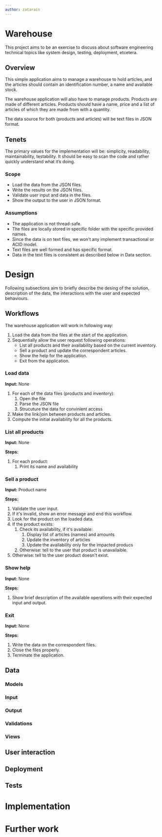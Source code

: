 ```yaml
---
author: zatarain
---
```

# Warehouse
This project aims to be an exercise to discuss about software engineering technical topics like system design, testing, deployment, etcetera.

## Overview
This simple application aims to manage a warehouse to hold articles, and the articles should contain an identification number, a name and available stock.

The warehouse application will also have to manage products. Products are made of different articles. Products should have a name, price and a list of articles of which they are made from with a quantity.

The data source for both (products and articles) will be text files in JSON format.

## Tenets
The primary values for the implementation will be: simplicity, readability, maintainability, testability. It should be easy to scan the code and rather quickly understand what it’s doing.

### Scope
* Load the data from the JSON files.
* Write the results on the JSON files.
* Validate user input and data in the files.
* Show the output to the user in JSON format.

### Assumptions
* The application is not thread-safe.
* The files are locally stored in specific folder with the specific provided names.
* Since the data is on text files, we won't any implement transactional or ACID model.
* Text files are well formed and has specific format.
* Data in the text files is consistent as described below in Data section.

# Design
Following subsections aim to briefly describe the desing of the solution, description of the data, the interactions with the user and expected behaviours.

## Workflows
The warehouse application will work in following way:
1. Load the data from the files at the start of the application.
2. Sequentially allow the user request following operations:
   * List all products and their availability based on the current inventory.
   * Sell a product and update the correspondent articles.
   * Show the help for the application.
   * Exit from the application.

### Load data
**Input:** None
1. For each of the data files (products and inventory):
   1. Open the file
   2. Parse the JSON file
   3. Strucuture the data for convinient access
2. Make the link/join between products and articles.
3. Compute the initial availability for all the products.

### List all products
**Input:** None

**Steps:**
1. For each product:
   1. Print its name and availability

### Sell a product
**Input:** Product name

**Steps:**
1. Validate the user input.
2. If it's invalid, show an error message and end this workflow.
3. Look for the product on the loaded data.
4. If the product exists:
   1. Check its availability, if it's available:
      1. Display list of articles (names) and amounts
	   2. Update the inventory of articles
	   3. Update the availability only for the impacted producs
   2. Otherwise: tell to the user that product is unavailaible.
5. Otherwise: tell to the user product doesn't exist.

### Show help
**Input:** None

**Steps:**
1. Show brief description of the available operations with their expected input and output.

### Exit
**Input:** None

**Steps:**
1. Write the data on the correspondent files.
2. Close the files properly.
3. Terminate the application.

## Data
### Models
### Input
### Output
### Validations
### Views
## User interaction

## Deployment

## Tests

# Implementation

# Further work